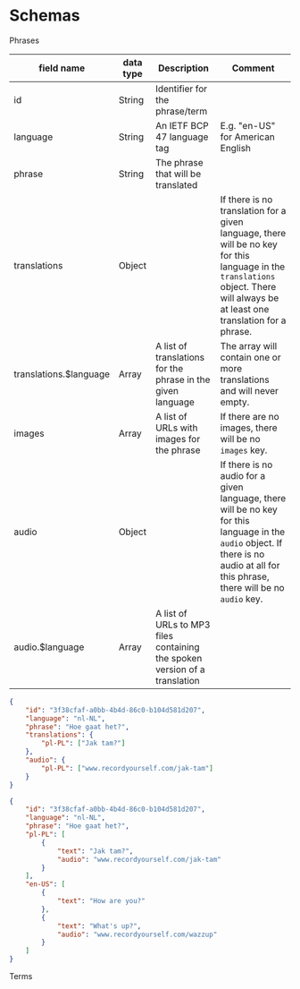 # Schemas

Phrases

| field name | data type | Description | Comment |
| --- | --- | --- | --- |
| id | String | Identifier for the phrase/term | |
| language | String | An IETF BCP 47 language tag | E.g. "en-US" for American English|
| phrase | String | The phrase that will be translated | |
| translations | Object | | If there is no translation for a given language, there will be no key for this language in the `translations` object. There will always be at least one translation for a phrase.|
| translations.$language | Array | A list of translations for the phrase in the given language | The array will contain one or more translations and will never empty.|
| images | Array | A list of URLs with images for the phrase | If there are no images, there will be no `images` key.|
| audio | Object | | If there is no audio for a given language, there will be no key for this language in the `audio` object. If there is no audio at all for this phrase, there will be no `audio` key.|
| audio.$language | Array | A list of URLs to MP3 files containing the spoken version of a translation| |

```json
{
    "id": "3f38cfaf-a0bb-4b4d-86c0-b104d581d207",
    "language": "nl-NL",
    "phrase": "Hoe gaat het?",
    "translations": {
        "pl-PL": ["Jak tam?"]
    },
    "audio": {
        "pl-PL": ["www.recordyourself.com/jak-tam"]
    }
}
```

```json
{
    "id": "3f38cfaf-a0bb-4b4d-86c0-b104d581d207",
    "language": "nl-NL",
    "phrase": "Hoe gaat het?",
    "pl-PL": [
        {
            "text": "Jak tam?",
            "audio": "www.recordyourself.com/jak-tam"
        }
    ],
    "en-US": [
        {
            "text": "How are you?"
        },
        {
            "text": "What's up?",
            "audio": "www.recordyourself.com/wazzup"
        }
    ]
}
```

Terms 